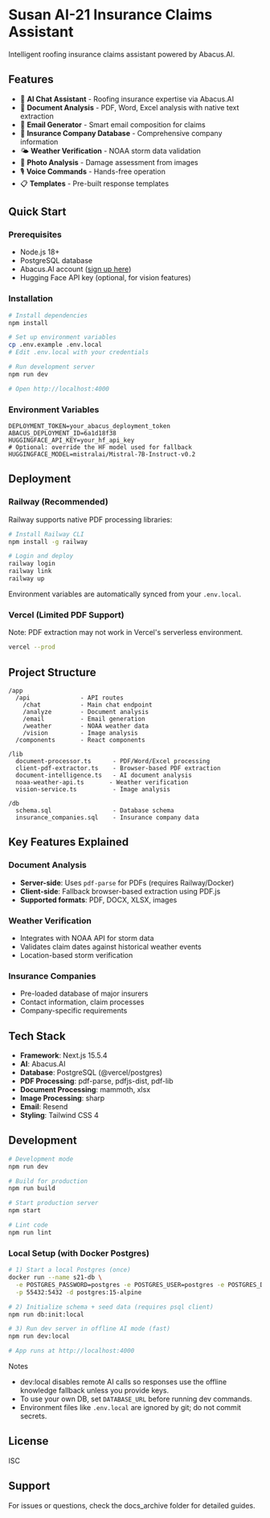 # Susan AI-21 Insurance Claims Assistant

Intelligent roofing insurance claims assistant powered by Abacus.AI.

## Features

- 💬 **AI Chat Assistant** - Roofing insurance expertise via Abacus.AI
- 📄 **Document Analysis** - PDF, Word, Excel analysis with native text extraction
- 📧 **Email Generator** - Smart email composition for claims
- 🏢 **Insurance Company Database** - Comprehensive company information
- 🌤️ **Weather Verification** - NOAA storm data validation
- 📸 **Photo Analysis** - Damage assessment from images
- 🎙️ **Voice Commands** - Hands-free operation
- 📋 **Templates** - Pre-built response templates

## Quick Start

### Prerequisites

- Node.js 18+
- PostgreSQL database
- Abacus.AI account ([sign up here](https://api.abacus.ai))
- Hugging Face API key (optional, for vision features)

### Installation

```bash
# Install dependencies
npm install

# Set up environment variables
cp .env.example .env.local
# Edit .env.local with your credentials

# Run development server
npm run dev

# Open http://localhost:4000
```

### Environment Variables

```env
DEPLOYMENT_TOKEN=your_abacus_deployment_token
ABACUS_DEPLOYMENT_ID=6a1d18f38
HUGGINGFACE_API_KEY=your_hf_api_key
# Optional: override the HF model used for fallback
HUGGINGFACE_MODEL=mistralai/Mistral-7B-Instruct-v0.2
```

## Deployment

### Railway (Recommended)

Railway supports native PDF processing libraries:

```bash
# Install Railway CLI
npm install -g railway

# Login and deploy
railway login
railway link
railway up
```

Environment variables are automatically synced from your `.env.local`.

### Vercel (Limited PDF Support)

Note: PDF extraction may not work in Vercel's serverless environment.

```bash
vercel --prod
```

## Project Structure

```
/app
  /api              - API routes
    /chat           - Main chat endpoint
    /analyze        - Document analysis
    /email          - Email generation
    /weather        - NOAA weather data
    /vision         - Image analysis
  /components       - React components

/lib
  document-processor.ts      - PDF/Word/Excel processing
  client-pdf-extractor.ts    - Browser-based PDF extraction
  document-intelligence.ts   - AI document analysis
  noaa-weather-api.ts       - Weather verification
  vision-service.ts          - Image analysis

/db
  schema.sql                 - Database schema
  insurance_companies.sql    - Insurance company data
```

## Key Features Explained

### Document Analysis
- **Server-side**: Uses `pdf-parse` for PDFs (requires Railway/Docker)
- **Client-side**: Fallback browser-based extraction using PDF.js
- **Supported formats**: PDF, DOCX, XLSX, images

### Weather Verification
- Integrates with NOAA API for storm data
- Validates claim dates against historical weather events
- Location-based storm verification

### Insurance Companies
- Pre-loaded database of major insurers
- Contact information, claim processes
- Company-specific requirements

## Tech Stack

- **Framework**: Next.js 15.5.4
- **AI**: Abacus.AI
- **Database**: PostgreSQL (@vercel/postgres)
- **PDF Processing**: pdf-parse, pdfjs-dist, pdf-lib
- **Document Processing**: mammoth, xlsx
- **Image Processing**: sharp
- **Email**: Resend
- **Styling**: Tailwind CSS 4

## Development

```bash
# Development mode
npm run dev

# Build for production
npm run build

# Start production server
npm start

# Lint code
npm run lint
```

### Local Setup (with Docker Postgres)

```bash
# 1) Start a local Postgres (once)
docker run --name s21-db \
  -e POSTGRES_PASSWORD=postgres -e POSTGRES_USER=postgres -e POSTGRES_DB=s21 \
  -p 55432:5432 -d postgres:15-alpine

# 2) Initialize schema + seed data (requires psql client)
npm run db:init:local

# 3) Run dev server in offline AI mode (fast)
npm run dev:local

# App runs at http://localhost:4000
```

Notes
- dev:local disables remote AI calls so responses use the offline knowledge fallback unless you provide keys.
- To use your own DB, set `DATABASE_URL` before running dev commands.
- Environment files like `.env.local` are ignored by git; do not commit secrets.

## License

ISC

## Support

For issues or questions, check the docs_archive folder for detailed guides.

